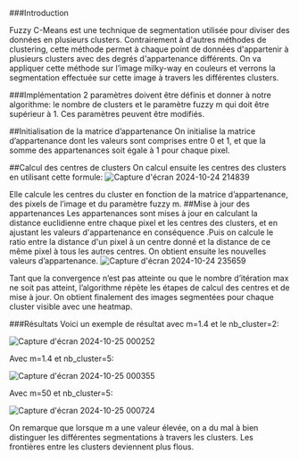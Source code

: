 ###Introduction

Fuzzy C-Means est une technique de segmentation utilisée pour diviser des données en plusieurs clusters. Contrairement à d'autres méthodes de clustering, cette méthode permet à chaque point de données d'appartenir à plusieurs clusters avec des degrés d'appartenance différents. On va appliquer cette méthode sur l’image milky-way en couleurs et verrons la segmentation effectuée sur cette image à travers les différentes clusters.

###Implémentation
2 paramètres doivent être définis et donner à notre algorithme: le nombre de clusters et le paramètre fuzzy m qui doit être supérieur à 1. Ces paramètres peuvent être modifiés.

##Initialisation de la matrice d’appartenance
On initialise la matrice d’appartenance dont les valeurs sont comprises entre 0 et 1, et que la somme des appartenances soit égale à 1 pour chaque pixel.

##Calcul des centres de clusters
On calcul ensuite les centres des clusters en utilisant cette formule:
![Capture d'écran 2024-10-24 214839](https://github.com/user-attachments/assets/2013aec8-c449-4507-9487-8f2164108d8b)


Elle calcule les centres du cluster en fonction de la matrice d’appartenance, des pixels de l’image et du paramètre fuzzy m.
##Mise à jour des appartenances
Les appartenances sont mises à jour en calculant la distance euclidienne entre chaque pixel et les centres des clusters, et en ajustant les valeurs d'appartenance en conséquence .Puis on calcule le ratio entre la distance d'un pixel à un centre donné et la distance de ce même pixel à tous les autres centres. On obtient ensuite les nouvelles valeurs d’appartenance. 
![Capture d'écran 2024-10-24 235659](https://github.com/user-attachments/assets/b02eade1-79a9-4158-980e-aa175bda1ea7)


Tant que la convergence n’est pas atteinte ou que le nombre d’itération max ne soit pas atteint, l’algorithme répète les étapes de calcul des centres et de mise à jour.
On obtient finalement des images segmentées pour chaque cluster visible avec une heatmap.

###Résultats
Voici un exemple de résultat avec m=1.4 et le nb_cluster=2:

![Capture d'écran 2024-10-25 000252](https://github.com/user-attachments/assets/85a6d5ff-a53c-470e-af06-5fb1791767b6)


Avec m=1.4 et nb_cluster=5:

![Capture d'écran 2024-10-25 000355](https://github.com/user-attachments/assets/506ba615-ea3e-4678-a00c-48e37b418d86)


Avec m=50 et nb_cluster=5:

![Capture d'écran 2024-10-25 000724](https://github.com/user-attachments/assets/0c4ff144-9e2f-419f-83cb-9fe80f56e0c0)


On remarque que lorsque m a une valeur élevée, on a du mal à bien distinguer les différentes segmentations à travers les clusters. Les frontières entre les clusters deviennent plus flous.
